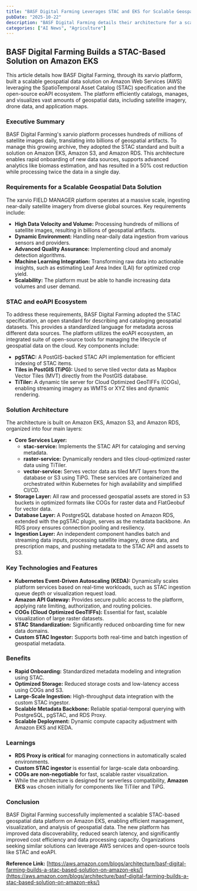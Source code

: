 ```yaml
---
title: "BASF Digital Farming Leverages STAC and EKS for Scalable Geospatial Data Platform on AWS"
pubDate: "2025-10-22"
description: "BASF Digital Farming details their architecture for a scalable geospatial data platform built on Amazon EKS, STAC, and other AWS services, achieving significant improvements in data processing and cost efficiency."
categories: ["AI News", "Agriculture"]
---
```


## BASF Digital Farming Builds a STAC-Based Solution on Amazon EKS

This article details how BASF Digital Farming, through its xarvio platform, built a scalable geospatial data solution on Amazon Web Services (AWS) leveraging the SpatioTemporal Asset Catalog (STAC) specification and the open-source eoAPI ecosystem. The platform efficiently catalogs, manages, and visualizes vast amounts of geospatial data, including satellite imagery, drone data, and application maps.

### Executive Summary

BASF Digital Farming's xarvio platform processes hundreds of millions of satellite images daily, translating into billions of geospatial artifacts. To manage this growing archive, they adopted the STAC standard and built a solution on Amazon EKS, Amazon S3, and Amazon RDS. This architecture enables rapid onboarding of new data sources, supports advanced analytics like biomass estimation, and has resulted in a 50% cost reduction while processing twice the data in a single day.

### Requirements for a Scalable Geospatial Data Solution

The xarvio FIELD MANAGER platform operates at a massive scale, ingesting near-daily satellite imagery from diverse global sources. Key requirements include:

*   **High Data Velocity and Volume:** Processing hundreds of millions of satellite images, resulting in billions of geospatial artifacts.
*   **Dynamic Environment:** Handling near-daily data ingestion from various sensors and providers.
*   **Advanced Quality Assurance:** Implementing cloud and anomaly detection algorithms.
*   **Machine Learning Integration:** Transforming raw data into actionable insights, such as estimating Leaf Area Index (LAI) for optimized crop yield.
*   **Scalability:** The platform must be able to handle increasing data volumes and user demand.

### STAC and eoAPI Ecosystem

To address these requirements, BASF Digital Farming adopted the STAC specification, an open standard for describing and cataloging geospatial datasets. This provides a standardized language for metadata across different data sources. The platform utilizes the eoAPI ecosystem, an integrated suite of open-source tools for managing the lifecycle of geospatial data on the cloud. Key components include:

*   **pgSTAC:** A PostGIS-backed STAC API implementation for efficient indexing of STAC items.
*   **Tiles in PostGIS (TiPG):** Used to serve tiled vector data as Mapbox Vector Tiles (MVT) directly from the PostGIS database.
*   **TiTiler:** A dynamic tile server for Cloud Optimized GeoTIFFs (COGs), enabling streaming imagery as WMTS or XYZ tiles and dynamic rendering.

### Solution Architecture

The architecture is built on Amazon EKS, Amazon S3, and Amazon RDS, organized into four main layers:

*   **Core Services Layer:**
    *   **stac-service:** Implements the STAC API for cataloging and serving metadata.
    *   **raster-service:** Dynamically renders and tiles cloud-optimized raster data using TiTiler.
    *   **vector-service:** Serves vector data as tiled MVT layers from the database or S3 using TiPG.
    These services are containerized and orchestrated within Kubernetes for high availability and simplified CI/CD.
*   **Storage Layer:** All raw and processed geospatial assets are stored in S3 buckets in optimized formats like COGs for raster data and FlatGeobuf for vector data.
*   **Database Layer:** A PostgreSQL database hosted on Amazon RDS, extended with the pgSTAC plugin, serves as the metadata backbone. An RDS proxy ensures connection pooling and resiliency.
*   **Ingestion Layer:** An independent component handles batch and streaming data inputs, processing satellite imagery, drone data, and prescription maps, and pushing metadata to the STAC API and assets to S3.

### Key Technologies and Features

*   **Kubernetes Event-Driven Autoscaling (KEDA):** Dynamically scales platform services based on real-time workloads, such as STAC ingestion queue depth or visualization request load.
*   **Amazon API Gateway:** Provides secure public access to the platform, applying rate limiting, authorization, and routing policies.
*   **COGs (Cloud Optimized GeoTIFFs):** Essential for fast, scalable visualization of large raster datasets.
*   **STAC Standardization:** Significantly reduced onboarding time for new data domains.
*   **Custom STAC Ingestor:** Supports both real-time and batch ingestion of geospatial metadata.

### Benefits

*   **Rapid Onboarding:** Standardized metadata modeling and integration using STAC.
*   **Optimized Storage:** Reduced storage costs and low-latency access using COGs and S3.
*   **Large-Scale Ingestion:** High-throughput data integration with the custom STAC ingestor.
*   **Scalable Metadata Backbone:** Reliable spatial-temporal querying with PostgreSQL, pgSTAC, and RDS Proxy.
*   **Scalable Deployment:** Dynamic compute capacity adjustment with Amazon EKS and KEDA.

### Learnings

*   **RDS Proxy is critical** for managing connections in automatically scaled environments.
*   **Custom STAC ingestor** is essential for large-scale data onboarding.
*   **COGs are non-negotiable** for fast, scalable raster visualization.
*   While the architecture is designed for serverless compatibility, **Amazon EKS** was chosen initially for components like TiTiler and TiPG.

### Conclusion

BASF Digital Farming successfully implemented a scalable STAC-based geospatial data platform on Amazon EKS, enabling efficient management, visualization, and analysis of geospatial data. The new platform has improved data discoverability, reduced search latency, and significantly improved cost efficiency and data processing capacity. Organizations seeking similar solutions can leverage AWS services and open-source tools like STAC and eoAPI.

**Reference Link:** [https://aws.amazon.com/blogs/architecture/basf-digital-farming-builds-a-stac-based-solution-on-amazon-eks/](https://aws.amazon.com/blogs/architecture/basf-digital-farming-builds-a-stac-based-solution-on-amazon-eks/)